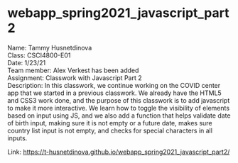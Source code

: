 # webapp_spring2021_javascript_part2

Name: Tammy Husnetdinova <br>
Class: CSCI4800-E01 <br>
Date: 1/23/21 <br>
Team member: Alex Verkest has been added <br>
Assignment: Classwork with Javascript Part 2 <br>
Description: In this classwork, we continue working on the COVID center app that we started in a previous classwork. We already have the HTML5 and CSS3 work done, and the purpose of this classwork is to add javascript to make it more interactive. We learn how to toggle the visibility of elements based on input using JS, and we also add a function that helps validate date of birth input, making sure it is not empty or a future date, makes sure country list input is not empty, and checks for special characters in all inputs. <br>

Link: https://t-husnetdinova.github.io/webapp_spring2021_javascript_part2/ <br>
